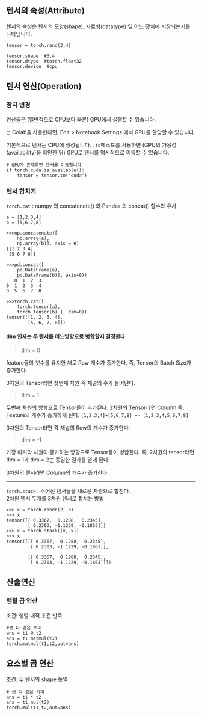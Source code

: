 ## 텐서의 속성(Attribute)
텐서의 속성은 텐서의 모양(shape), 자료형(datatype) 및 어느 장치에 저장되는지를 나타냅니다.

```
tensor = torch.rand(3,4)

tensor.shape  #3,4
tensor.dtype  #torch.float32
tensor.device  #cpu
```

## 텐서 연산(Operation)

### 장치 변경
 연산들은 (일반적으로 CPU보다 빠른) GPU에서 실행할 수 있습니다.

◻ Colab을 사용한다면, Edit > Notebook Settings 에서 GPU를 할당할 수 있습니다.

기본적으로 텐서는 CPU에 생성됩니다. `.to`메소드를 사용하면 (GPU의 가용성(availability)을 확인한 뒤) GPU로 텐서를 명시적으로 이동할 수 있습니다. 

```
# GPU가 존재하면 텐서를 이동합니다
if torch.cuda.is_available():
    tensor = tensor.to("cuda")
```
### 텐서 합치기
`torch.cat` : numpy 의 concatenate() 와 Pandas 의 concat() 함수와 유사.


```
a = [1,2,3,4]
b = [5,6,7,8]

>>>np.concatenate([
    np.array(a),
    np.array(b)], axis = 0)
[[1 2 3 4]
 [5 6 7 8]]

>>>pd.concat([ 
    pd.DataFrame(a), 
    pd.DataFrame(b)], axis=0))
   0  1  2  3
0  1  2  3  4
0  5  6  7  8

>>>torch.cat([ 
    torch.tensor(a), 
    torch.tensor(b) ], dim=0))
tensor([[1, 2, 3, 4],
        [5, 6, 7, 8]])

```
#### dim 인자는 두 텐서를 어느방향으로 병합할지 결정한다. 
> dim = 0

feature들의 갯수를 유지한 채로 Row 개수가 증가한다.
즉, Tensor의 Batch Size가 증가한다.

3차원의 Tensor라면 첫번째 차원 즉 채널의 수가 늘어난다.
> dim = 1

두번째 차원의 방향으로 Tensor들이 추가된다. 2차원의 Tensor라면 Column 즉, Feature의 개수가 증가하게 된다.
`[1,2,3,4]+[5,6,7,8] => [1,2,3,4,5,6,7,8]`

3차원의 Tensor라면 각 채널의 Row의 개수가 증가한다.

> dim = -1

가장 마지막 차원이 증가하는 방향으로 Tensor들이 병합한다.
즉, 2차원의 tensor라면 dim = 1과 dim = 2는 동일한 결과를 얻게 된다.

3차원의 텐서라면 Column의 개수가 증가한다.

---
`torch.stack` : 주어진 텐서들을 새로운 차원으로 합친다. <br> 2차원 텐서 두개를 3차원 텐서로 합치는 방법
```
>>> x = torch.randn(2, 3)
>>> x
tensor([[ 0.3367,  0.1288,  0.2345],
        [ 0.2303, -1.1229, -0.1863]])
>>> x = torch.stack((x, x)) 
>>> x
tensor([[[ 0.3367,  0.1288,  0.2345],
         [ 0.2303, -1.1229, -0.1863]],

        [[ 0.3367,  0.1288,  0.2345],
         [ 0.2303, -1.1229, -0.1863]]])
```
## 산술연산

### 행렬 곱 연산
조건: 행렬 내적 조건 만족
```
#셋 다 같은 의미
ans = t1 @ t2
ans = t1.matmul(t2)
torch.matmul(t1,t2,out=ans)
```

## 요소별 곱 연산
조건: 두 텐서의 shape 동일
```
# 셋 다 같은 의미
ans = t1 * t2
ans = t1.mul(t2)
torch.mul(t1,t2,out=ans)
```
